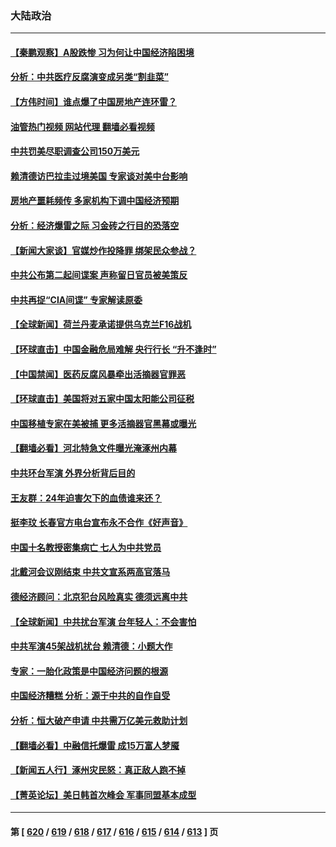 ### 大陆政治
---
#### [【秦鹏观察】A股跌惨 习为何让中国经济陷困境](../../pages/ncid277/n14058372.md?08220845) 
#### [分析：中共医疗反腐演变成另类“割韭菜”](../../pages/ncid277/n14058397.md?08220845) 
#### [【方伟时间】谁点爆了中国房地产连环雷？](../../pages/ncid277/n14058358.md?08220845) 
#### [油管热门视频 网站代理 翻墙必看视频](http://138.2.39.72:81/youtube.html?epic-marker?08220845)
#### [中共罚美尽职调查公司150万美元](../../pages/ncid277/n14058343.md?08220845) 
#### [赖清德访巴拉圭过境美国 专家谈对美中台影响](../../pages/ncid277/n14058019.md?08220845) 
#### [房地产噩耗频传 多家机构下调中国经济预期](../../pages/ncid277/n14058295.md?08220845) 
#### [分析：经济爆雷之际 习金砖之行目的恐落空](../../pages/ncid277/n14058227.md?08220845) 
#### [【新闻大家谈】官媒炒作投降罪 绑架民众参战？](../../pages/ncid277/n14058170.md?08220845) 
#### [中共公布第二起间谍案 声称留日官员被美策反](../../pages/ncid277/n14058134.md?08220845) 
#### [中共再捉“CIA间谍” 专家解读原委](../../pages/ncid277/n14058046.md?08220845) 
#### [【全球新闻】荷兰丹麦承诺提供乌克兰F16战机](../../pages/ncid277/n14058074.md?08220845) 
#### [【环球直击】中国金融危局难解 央行行长 “升不逢时”](../../pages/ncid277/n14057604.md?08220845) 
#### [【中国禁闻】医药反腐风暴牵出活摘器官罪恶](../../pages/ncid277/n14057607.md?08220845) 
#### [【环球直击】美国将对五家中国太阳能公司征税](../../pages/ncid277/n14057080.md?08220845) 
#### [中国移植专家在美被捕 更多活摘器官黑幕或曝光](../../pages/ncid277/n14057916.md?08220845) 
#### [【翻墙必看】河北特急文件曝光淹涿州内幕](../../pages/ncid277/n14057768.md?08220845) 
#### [中共环台军演 外界分析背后目的](../../pages/ncid277/n14057736.md?08220845) 
#### [王友群：24年迫害欠下的血债谁来还？](../../pages/ncid277/n14057739.md?08220845) 
#### [挺李玟 长春官方电台宣布永不合作《好声音》](../../pages/ncid277/n14057602.md?08220845) 
#### [中国十名教授密集病亡 七人为中共党员](../../pages/ncid277/n14057645.md?08220845) 
#### [北戴河会议刚结束 中共文宣系两高官落马](../../pages/ncid277/n14057628.md?08220845) 
#### [德经济顾问：北京犯台风险真实 德须远离中共](../../pages/ncid277/n14057598.md?08220845) 
#### [【全球新闻】中共扰台军演 台年轻人：不会害怕](../../pages/ncid277/n14057071.md?08220845) 
#### [中共军演45架战机扰台 赖清德：小题大作](../../pages/ncid277/n14057440.md?08220845) 
#### [专家：一胎化政策是中国经济问题的根源](../../pages/ncid277/n14057394.md?08220845) 
#### [中国经济糟糕 分析：源于中共的自作自受](../../pages/ncid277/n14057238.md?08220845) 
#### [分析：恒大破产申请 中共需万亿美元救助计划](../../pages/ncid277/n14057330.md?08220845) 
#### [【翻墙必看】中融信托爆雷 成15万富人梦魇](../../pages/ncid277/n14057275.md?08220845) 
#### [【新闻五人行】涿州灾民怒：真正敌人跑不掉](../../pages/ncid277/n14057254.md?08220845) 
#### [【菁英论坛】美日韩首次峰会 军事同盟基本成型](../../pages/ncid277/n14057232.md?08220845) 

---
#### 第 [ [620](./620.md?08220845) / [619](./619.md?08220845) / [618](./618.md?08220845) / [617](./617.md?08220845) / [616](./616.md?08220845) / [615](./615.md?08220845) / [614](./614.md?08220845) / [613](./613.md?08220845) ] 页
